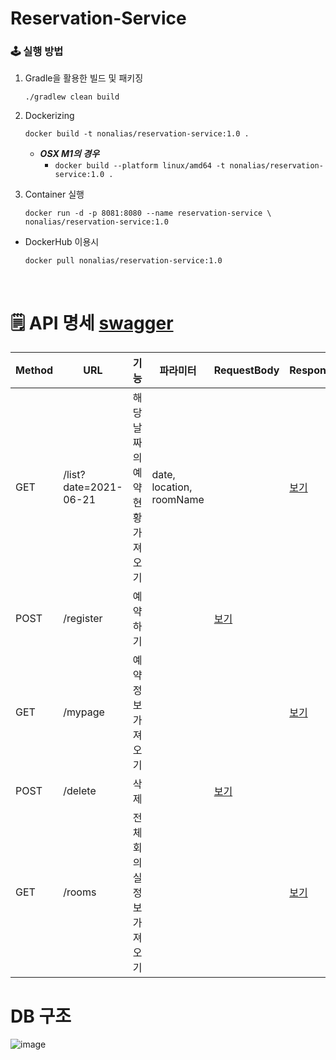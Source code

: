 # Reservation-Service

### 🕹 실행 방법

1. Gradle을 활용한 빌드 및 패키징

   ```
   ./gradlew clean build
   ```

2. Dockerizing

   ```
   docker build -t nonalias/reservation-service:1.0 .
   ```
   * ***OSX M1의 경우***
       * `docker build --platform linux/amd64 -t nonalias/reservation-service:1.0 .`

3. Container 실행

   ```
   docker run -d -p 8081:8080 --name reservation-service \
   nonalias/reservation-service:1.0
   ```

* DockerHub 이용시

  ```
  docker pull nonalias/reservation-service:1.0
  ```

<br/>

# 🗒 API 명세 [swagger](http://42meet.kro.kr:8081/swagger-ui.html)

|Method|URL|기능|파라미터|RequestBody|ResponseBody|
|------|---|---|------|-----------|------------|
|GET|/list?date=2021-06-21|해당 날짜의 예약 현황 가져오기|date, location, roomName||[보기](https://github.com/42Meet/reservation-service/blob/main/mdfiles/listResponse.md)|
|POST|/register|예약하기||[보기](https://github.com/42Meet/reservation-service/blob/main/mdfiles/register.md)||
|GET|/mypage|예약 정보 가져오기|||[보기](https://github.com/42Meet/reservation-service/blob/main/mdfiles/mypageResponse.md)|
|POST|/delete|삭제||[보기](https://github.com/42Meet/reservation-service/blob/main/mdfiles/delete.md)||
|GET|/rooms|전체 회의실 정보 가져오기|||[보기](https://github.com/42Meet/reservation-service/blob/main/mdfiles/roomsResponse.md)|

# DB 구조
![image](https://user-images.githubusercontent.com/43032377/122879335-be292780-d373-11eb-8801-134b861ae65d.png)

